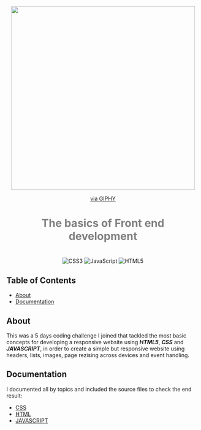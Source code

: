 <div align=center>

<img src="https://giphy.com/embed/436hhtZJQAT86nomhG" width="480" height="480" frameBorder="0" class="giphy-embed" allowFullScreen></img><p><a href="https://giphy.com/gifs/Veeam-developing-programing-veeam-436hhtZJQAT86nomhG">via GIPHY</a></p>
<h1 style="color:gray">The basics of Front end development</h1>
  
<h1 style="background-image: linear-gradient(to left, violet, indigo, blue, green, yellow)"></h1>


![CSS3](https://img.shields.io/badge/css3-%231572B6.svg?style=for-the-badge&logo=css3&logoColor=white)
![JavaScript](https://img.shields.io/badge/javascript-%23323330.svg?style=for-the-badge&logo=javascript&logoColor=%23F7DF1E)
![HTML5](https://img.shields.io/badge/html5-%23E34F26.svg?style=for-the-badge&logo=html5&logoColor=white)
</div>

## Table of Contents

- [About](#about)
- [Documentation](#doc)

## About <a name = "about"></a>

This was a 5 days coding challenge I joined that tackled the most basic concepts for developing a responsive website using ___HTML5___, ___CSS___ and ___JAVASCRIPT___, in order to create a simple but responsive website using headers, lists, images, page rezising across devices and event handling.

## Documentation <a name = "doc"></a>

I documented all by topics and included the source files to check the end result:

- [CSS](./Documentation/CSS.md) </li>
- [HTML](./Documentation/HTML.md) </li>
- [JAVASCRIPT](./Documentation/JAVASCRIPT.md) </li>

